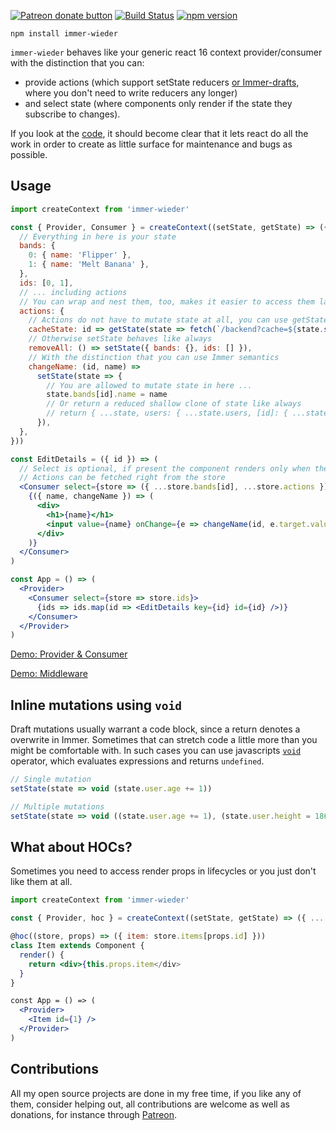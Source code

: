 <span class="badge-patreon"><a href="https://www.patreon.com/0xca0a" title="Donate to this project using Patreon"><img src="https://img.shields.io/badge/patreon-donate-yellow.svg" alt="Patreon donate button" /></a></span> [![Build Status](https://travis-ci.org/drcmda/immer-wieder.svg?branch=master)](https://travis-ci.org/drcmda/immer-wieder) [![npm version](https://badge.fury.io/js/immer-wieder.svg)](https://badge.fury.io/js/immer-wieder)

    npm install immer-wieder

`immer-wieder` behaves like your generic react 16 context provider/consumer with the distinction that you can:

- provide actions (which support setState reducers [or Immer-drafts](https://github.com/mweststrate/immer), where you don't need to write reducers any longer)
- and select state (where components only render if the state they subscribe to changes).

If you look at the [code](https://github.com/drcmda/immer-wieder/blob/master/src/index.js), it should become clear that it lets react do all the work in order to create as little surface for maintenance and bugs as possible.

## Usage

```jsx
import createContext from 'immer-wieder'

const { Provider, Consumer } = createContext((setState, getState) => ({
  // Everything in here is your state
  bands: {
    0: { name: 'Flipper' },
    1: { name: 'Melt Banana' },
  },
  ids: [0, 1],
  // ... including actions
  // You can wrap and nest them, too, makes it easier to access them later ...
  actions: {
    // Actions do not have to mutate state at all, you can use getState to fetch state
    cacheState: id => getState(state => fetch(`/backend?cache=${state.stringify()}`),
    // Otherwise setState behaves like always
    removeAll: () => setState({ bands: {}, ids: [] }),
    // With the distinction that you can use Immer semantics
    changeName: (id, name) =>
      setState(state => {
        // You are allowed to mutate state in here ...
        state.bands[id].name = name
        // Or return a reduced shallow clone of state like always
        // return { ...state, users: { ...state.users, [id]: { ...state.users[id], name } } }
      }),
  },
}))

const EditDetails = ({ id }) => (
  // Select is optional, if present the component renders only when the state you select changes
  // Actions can be fetched right from the store
  <Consumer select={store => ({ ...store.bands[id], ...store.actions })}>
    {({ name, changeName }) => (
      <div>
        <h1>{name}</h1>
        <input value={name} onChange={e => changeName(id, e.target.value)} />
      </div>
    )}
  </Consumer>
)

const App = () => (
  <Provider>
    <Consumer select={store => store.ids}>
      {ids => ids.map(id => <EditDetails key={id} id={id} />)}
    </Consumer>
  </Provider>
)
```

[Demo: Provider & Consumer](https://codesandbox.io/embed/qvm2oz51mj)

[Demo: Middleware](https://codesandbox.io/embed/52on3pvywl)

## Inline mutations using `void`

Draft mutations usually warrant a code block, since a return denotes a overwrite in Immer. Sometimes that can stretch code a little more than you might be comfortable with. In such cases you can use javascripts [`void`](https://developer.mozilla.org/en-US/docs/Web/JavaScript/Reference/Operators/void) operator, which evaluates expressions and returns `undefined`.

```javascript
// Single mutation
setState(state => void (state.user.age += 1))

// Multiple mutations
setState(state => void ((state.user.age += 1), (state.user.height = 186)))
```

## What about HOCs?

Sometimes you need to access render props in lifecycles or you just don't like them at all.

```jsx
import createContext from 'immer-wieder'

const { Provider, hoc } = createContext((setState, getState) => ({ ... }))

@hoc((store, props) => ({ item: store.items[props.id] }))
class Item extends Component {
  render() {
    return <div>{this.props.item</div>
  }
}

const App = () => (
  <Provider>
    <Item id={1} />
  </Provider>
)
```

## Contributions

All my open source projects are done in my free time, if you like any of them, consider helping out, all contributions are welcome as well as donations, for instance through [Patreon](https://www.patreon.com/0xca0a).
